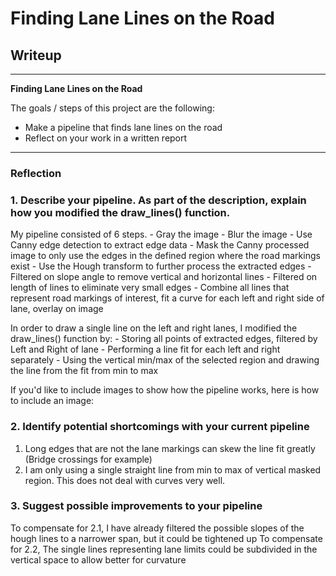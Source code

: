 # **Finding Lane Lines on the Road** 

## Writeup

---

**Finding Lane Lines on the Road**

The goals / steps of this project are the following:
* Make a pipeline that finds lane lines on the road
* Reflect on your work in a written report


[//]: # (Image References)

[image1]: ./examples/grayscale.jpg "Grayscale"

---

### Reflection

### 1. Describe your pipeline. As part of the description, explain how you modified the draw_lines() function.


My pipeline consisted of 6 steps. 
	- Gray the image
	- Blur the image
	- Use Canny edge detection to extract edge data
	- Mask the Canny processed image to only use the edges in the defined region where the road markings exist
	- Use the Hough transform to further process the extracted edges
		- Filtered on slope angle to remove vertical and horizontal lines
		- Filtered on length of lines to eliminate very small edges
	- Combine all lines that represent road markings of interest, fit a curve for each left and right side of lane, overlay on image

In order to draw a single line on the left and right lanes, I modified the draw_lines() function by:
	- Storing all points of extracted edges, filtered by Left and Right of lane 
	- Performing a line fit for each left and right separately 
	- Using the vertical min/max of the selected region and drawing the line from the fit from min to max

If you'd like to include images to show how the pipeline works, here is how to include an image: 


### 2. Identify potential shortcomings with your current pipeline

1) Long edges that are not the lane markings can skew the line fit greatly (Bridge crossings for example)
2) I am only using a single straight line from min to max of vertical masked region. This does not deal with curves very well.


### 3. Suggest possible improvements to your pipeline

To compensate for 2.1, I have already filtered the possible slopes of the hough lines to a narrower span, but it could be tightened up
To compensate for 2.2, The single lines representing lane limits could be subdivided in the vertical space to allow better for curvature
